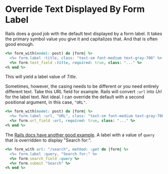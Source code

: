 # Override Text Displayed By Form Label

Rails does a good job with the default text displayed by a form label. It takes
the primary symbol value you give it and capitalizes that. And that is often
good enough.

```ruby
<%= form_with(model: post) do |form| %>
  <%= form.label :title, class: "text-sm font-medium text-gray-700" %>
  <%= form.text_field :title, required: true, class: "..." %>
<% end %>
```

This will yield a label value of _Title_.

Sometimes, however, the casing needs to be different or you need entirely
different text. Take this URL field for example. Rails will convert `:url` into
_Url_ for the label text. Not ideal. I can override the default with a second
positional argument, in this case, `"URL"`.

```ruby
<%= form_with(model: post) do |form| %>
  <%= form.label :url, "URL", class: "text-sm font-medium text-gray-700" %>
  <%= form.url_field :url, required: true, class: "..." %>
<% end %>
```

The [Rails docs have another good
example](https://guides.rubyonrails.org/form_helpers.html#a-generic-search-form).
A label with a value of `query` that is overridden to display "Search for:".

```ruby
<%= form_with url: "/search", method: :get do |form| %>
  <%= form.label :query, "Search for:" %>
  <%= form.search_field :query %>
  <%= form.submit "Search" %>
<% end %>
```
